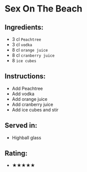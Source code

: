 # Sex On The Beach

## Ingredients:
- 3 cl `Peachtree` <!-- - 2 cl `Peachtree` -->
- 3 cl `vodka` <!-- - 2 cl `vodka` --> <!-- - 4 cl `vodka` -->
- 8 cl `orange juice` <!-- - 6 cl `orange juice` -->
- 8 cl `cranberry juice` <!-- - 6 cl `cranberry juice` -->
- 8 `ice cubes`

## Instructions:
- Add Peachtree
- Add vodka
- Add orange juice
- Add cranberry juice
- Add ice cubes and stir

## Served in:
- Highball glass

## Rating:
- ★★★★★